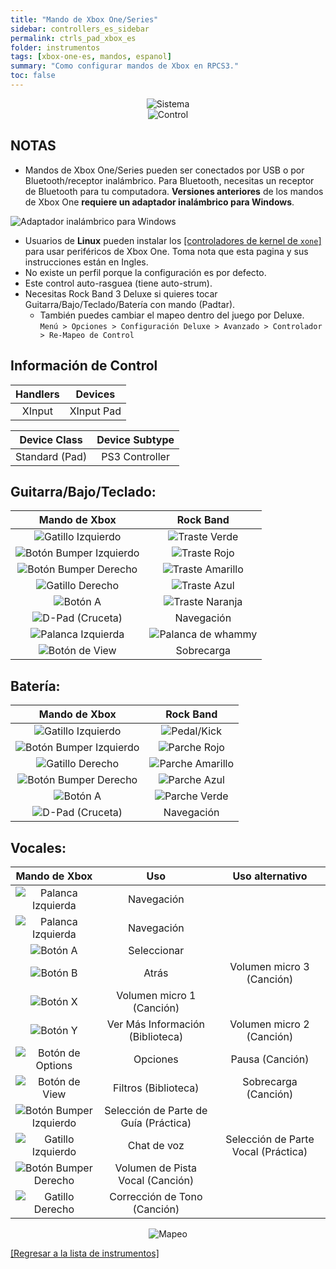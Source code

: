 ```yaml
---
title: "Mando de Xbox One/Series"
sidebar: controllers_es_sidebar
permalink: ctrls_pad_xbox_es
folder: instrumentos
tags: [xbox-one-es, mandos, espanol]
summary: "Como configurar mandos de Xbox en RPCS3."
toc: false
---
```


<div align="center"> <img src="https://rb3pc.milohax.org/images/instruments/plat/xbx.png" alt="Sistema" title="Sistema"></div>

<div align="center"> <img src="https://rb3pc.milohax.org/images/instruments/cont/xbxcontroller.png" alt="Control" title="Control"></div>

## NOTAS

* Mandos de Xbox One/Series pueden ser conectados por USB o por Bluetooth/receptor inalámbrico. Para Bluetooth, necesitas un receptor de Bluetooth para tu computadora. **Versiones anteriores** de los mandos de Xbox One **requiere un adaptador inalámbrico para Windows**.

![Adaptador inalámbrico para Windows](https://rb3pc.milohax.org/images/btns/ctrls/xbox/receiver.png "Adaptador inalámbrico para Windows")

* Usuarios de **Linux** pueden instalar los [[controladores de kernel de `xone`]](https://github.com/dlundqvist/xone) para usar periféricos de Xbox One. Toma nota que esta pagina y sus instrucciones están en Ingles.
* No existe un perfil porque la configuración es por defecto.
* Este control auto-rasguea (tiene auto-strum).
* Necesitas Rock Band 3 Deluxe si quieres tocar Guitarra/Bajo/Teclado/Batería con mando (Padtar).
	- También puedes cambiar el mapeo dentro del juego por Deluxe.  
	`Menú > Opciones > Configuración Deluxe > Avanzado > Controlador > Re-Mapeo de Control`


## Información de Control

| Handlers | Devices |
|:--------:|:-------:|
| XInput | XInput Pad |

| Device Class | Device Subtype |
|:------------:|:--------------:|
| Standard (Pad) | PS3 Controller |

## Guitarra/Bajo/Teclado:

| **Mando de Xbox** | **Rock Band** |
|:------------------:|:---------------------:|
| ![Gatillo Izquierdo](https://rb3pc.milohax.org/images/btns/ctrls/xbox/lt.png "Gatillo Izquierdo") | ![Traste Verde](https://rb3pc.milohax.org/images/btns/gtrs/gf.png "Traste Verde") |
| ![Botón Bumper Izquierdo](https://rb3pc.milohax.org/images/btns/ctrls/xbox/lb.png "Botón Bumper Izquierdo") | ![Traste Rojo](https://rb3pc.milohax.org/images/btns/gtrs/rf.png "Traste Rojo") |
| ![Botón Bumper Derecho](https://rb3pc.milohax.org/images/btns/ctrls/xbox/rb.png "Botón Bumper Derecho") | ![Traste Amarillo](https://rb3pc.milohax.org/images/btns/gtrs/yf.png "Traste Amarillo") |
| ![Gatillo Derecho](https://rb3pc.milohax.org/images/btns/ctrls/xbox/rt.png "Gatillo Derecho") | ![Traste Azul](https://rb3pc.milohax.org/images/btns/gtrs/bf.png "Traste Azul") |
| ![Botón A](https://rb3pc.milohax.org/images/btns/ctrls/xbox/a.png "Botón A") | ![Traste Naranja](https://rb3pc.milohax.org/images/btns/gtrs/of.png "Traste Naranja") |
| ![D-Pad (Cruceta)](https://rb3pc.milohax.org/images/btns/ctrls/xbox/dp.png "D-Pad (Cruceta)") | Navegación |
| ![Palanca Izquierda](https://rb3pc.milohax.org/images/btns/ctrls/xbox/ls.png "Palanca Izquierda") | ![Palanca de whammy](https://rb3pc.milohax.org/images/btns/gtrs/wb.png "Palanca de whammy") |
| ![Botón de View](https://rb3pc.milohax.org/images/btns/ctrls/xbox/viw.png "Botón de View") | Sobrecarga |

## Batería:

| **Mando de Xbox** | **Rock Band** |
|:------------------:|:---------------------:|
| ![Gatillo Izquierdo](https://rb3pc.milohax.org/images/btns/ctrls/xbox/lt.png "Gatillo Izquierdo") | ![Pedal/Kick](https://rb3pc.milohax.org/images/btns/drms/rb/kp.png "Pedal/Kick") |
| ![Botón Bumper Izquierdo](https://rb3pc.milohax.org/images/btns/ctrls/xbox/lb.png "Botón Bumper Izquierdo") | ![Parche Rojo](https://rb3pc.milohax.org/images/btns/drms/rb/rp.png "Parche Rojo") |
| ![Gatillo Derecho](https://rb3pc.milohax.org/images/btns/ctrls/xbox/rt.png "Gatillo Derecho") | ![Parche Amarillo](https://rb3pc.milohax.org/images/btns/drms/rb/yp.png "Parche Amarillo") |
| ![Botón Bumper Derecho](https://rb3pc.milohax.org/images/btns/ctrls/xbox/rb.png "Botón Bumper Derecho") | ![Parche Azul](https://rb3pc.milohax.org/images/btns/drms/rb/bp.png "Parche Azul") |
| ![Botón A](https://rb3pc.milohax.org/images/btns/ctrls/xbox/a.png "Botón A") | ![Parche Verde](https://rb3pc.milohax.org/images/btns/drms/rb/gp.png "Parche Verde") |
| ![D-Pad (Cruceta)](https://rb3pc.milohax.org/images/btns/ctrls/xbox/dp.png "D-Pad (Cruceta)") | Navegación |

## Vocales:

| **Mando de Xbox** | **Uso** | **Uso alternativo** |
|:---------------------:|:-------------------------------:|:-------------------:|
| ![Palanca Izquierda](https://rb3pc.milohax.org/images/btns/ctrls/xbox/ls.png "Palanca Izquierda") | Navegación |
| ![Palanca Izquierda](https://rb3pc.milohax.org/images/btns/ctrls/xbox/dp.png "D-Pad (Cruceta)") | Navegación |
| ![Botón A](https://rb3pc.milohax.org/images/btns/ctrls/xbox/a.png "Botón A") | Seleccionar | |
| ![Botón B](https://rb3pc.milohax.org/images/btns/ctrls/xbox/b.png "Botón B") | Atrás | Volumen micro 3 (Canción) |
| ![Botón X](https://rb3pc.milohax.org/images/btns/ctrls/xbox/x.png "Botón X") | Volumen micro 1 (Canción) | |
| ![Botón Y](https://rb3pc.milohax.org/images/btns/ctrls/xbox/y.png "Botón Y") | Ver Más Información (Biblioteca) | Volumen micro 2 (Canción) |
| ![Botón de Options](https://rb3pc.milohax.org/images/btns/ctrls/xbox/opt.png "Botón de Options") | Opciones | Pausa (Canción) |
| ![Botón de View](https://rb3pc.milohax.org/images/btns/ctrls/xbox/viw.png "Botón de View") | Filtros (Biblioteca) | Sobrecarga (Canción) |
| ![Botón Bumper Izquierdo](https://rb3pc.milohax.org/images/btns/ctrls/xbox/lb.png "Botón Bumper Izquierdo") | Selección de Parte de Guía (Práctica) | |
| ![Gatillo Izquierdo](https://rb3pc.milohax.org/images/btns/ctrls/xbox/lt.png "Gatillo Izquierdo") | Chat de voz | Selección de Parte Vocal (Práctica) |
| ![Botón Bumper Derecho](https://rb3pc.milohax.org/images/btns/ctrls/xbox/rb.png "Botón Bumper Derecho") | Volumen de Pista Vocal (Canción) | |
| ![Gatillo Derecho](https://rb3pc.milohax.org/images/btns/ctrls/xbox/rt.png "Gatillo Derecho") | Corrección de Tono (Canción) | |

<div align="center"> <img src="https://rb3pc.milohax.org/images/instruments/maps/padxboxmapping.png" alt="Mapeo" title="Mapeo"></div>

[[Regresar a la lista de instrumentos]](https://rb3pc.milohax.org/ctrls_es#lista-de-instrumentos)